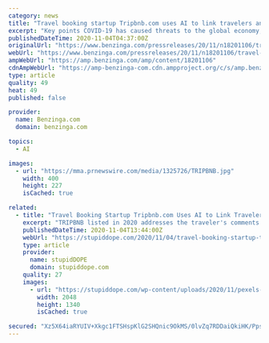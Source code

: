 ```yaml
---
category: news
title: "Travel booking startup Tripbnb.com uses AI to link travelers and accommodation quickly"
excerpt: "Key points COVID-19 has caused threats to the global economy, particularly the travel industry, resulting in the massive revenue loss of many travel agents, hotels,"
publishedDateTime: 2020-11-04T04:37:00Z
originalUrl: "https://www.benzinga.com/pressreleases/20/11/n18201106/travel-booking-startup-tripbnb-com-uses-ai-to-link-travelers-and-accommodation-quickly"
webUrl: "https://www.benzinga.com/pressreleases/20/11/n18201106/travel-booking-startup-tripbnb-com-uses-ai-to-link-travelers-and-accommodation-quickly"
ampWebUrl: "https://amp.benzinga.com/amp/content/18201106"
cdnAmpWebUrl: "https://amp-benzinga-com.cdn.ampproject.org/c/s/amp.benzinga.com/amp/content/18201106"
type: article
quality: 49
heat: 49
published: false

provider:
  name: Benzinga.com
  domain: benzinga.com

topics:
  - AI

images:
  - url: "https://mma.prnewswire.com/media/1325726/TRIPBNB.jpg"
    width: 400
    height: 227
    isCached: true

related:
  - title: "Travel Booking Startup Tripbnb.com Uses AI to Link Travelers and Accommodation Super Quick"
    excerpt: "TRIPBNB listed in 2020 addresses the traveler's comments and feelings about accommodation with AI. Through massive data analysis and computation, it implements effective and massive analysis"
    publishedDateTime: 2020-11-04T13:44:00Z
    webUrl: "https://stupiddope.com/2020/11/04/travel-booking-startup-tripbnb-com-uses-ai-to-link-travelers-and-accommodation-super-quick/"
    type: article
    provider:
      name: stupidDOPE
      domain: stupiddope.com
    quality: 27
    images:
      - url: "https://stupiddope.com/wp-content/uploads/2020/11/pexels-leah-kelley-185933.jpg"
        width: 2048
        height: 1340
        isCached: true

secured: "Xz5X64iaRYUIV+Xkgc1FTSHspKlG2SHQnic9OkMS/0lvZq7RDDaiQkiHK/PpsOOPDh9IHh0f2/9xBR0dLNuJ5r7vaOqqocR30V6xI0OulMHgo0DDmmSMCRQCas82mrOIilyxofBVoWs+yZD2G8jzEXfAn9ztz4qgw20oSMWWKpofiV+1iZQXmOH4Z65iGH/KlVjPbw5AI5b4CY0r40oKidJD41MACsXo+eQd44eyLV7eSdmLLr6+f3BTohyMzyq5ldDoLF+9c3NfFjhSXftgxQhI0YmuSPNPCYDsuKQIAdZ2xrIcillTM4YQ7bInXxqw+HDdgC3UtAed9CT0E22Z89QbG5CYKeUvwH1xvYhUovw=;RGDkpfBInn5CPTi2iWrEtw=="
---
```


